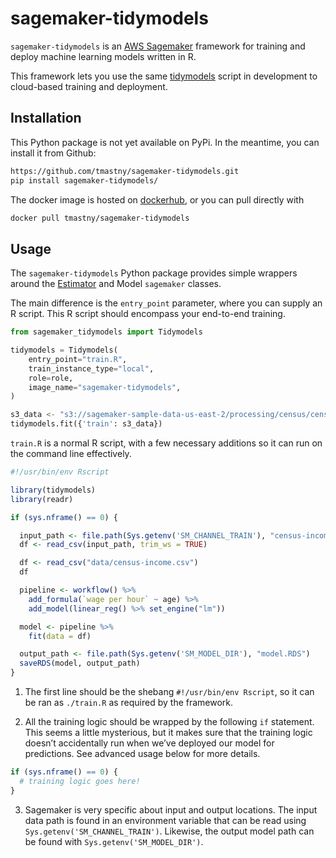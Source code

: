 
<!-- README.md is generated from README.Rmd. Please edit that file -->

# sagemaker-tidymodels

`sagemaker-tidymodels` is an [AWS
Sagemaker](https://aws.amazon.com/sagemaker/) framework for training and
deploy machine learning models written in R.

This framework lets you use the same
[tidymodels](https://www.tidymodels.org/) script in development to
cloud-based training and deployment.

## Installation

This Python package is not yet available on PyPi. In the meantime, you
can install it from Github:

``` bash
https://github.com/tmastny/sagemaker-tidymodels.git
pip install sagemaker-tidymodels/
```

The docker image is hosted on
[dockerhub](https://hub.docker.com/repository/docker/tmastny/sagemaker-tidymodels),
or you can pull directly with

``` bash
docker pull tmastny/sagemaker-tidymodels
```

## Usage

The `sagemaker-tidymodels` Python package provides simple wrappers
around the
[Estimator](https://sagemaker.readthedocs.io/en/stable/api/training/estimators.html)
and Model `sagemaker` classes.

The main difference is the `entry_point` parameter, where you can supply
an R script. This R script should encompass your end-to-end training.

``` python
from sagemaker_tidymodels import Tidymodels

tidymodels = Tidymodels(
    entry_point="train.R",
    train_instance_type="local",
    role=role,
    image_name="sagemaker-tidymodels",
)

s3_data <- "s3://sagemaker-sample-data-us-east-2/processing/census/census-income.csv"
tidymodels.fit({'train': s3_data})
```

`train.R` is a normal R script, with a few necessary additions so it can
run on the command line effectively.

``` r
#!/usr/bin/env Rscript

library(tidymodels)
library(readr)

if (sys.nframe() == 0) {

  input_path <- file.path(Sys.getenv('SM_CHANNEL_TRAIN'), "census-income.csv")
  df <- read_csv(input_path, trim_ws = TRUE)

  df <- read_csv("data/census-income.csv")
  df

  pipeline <- workflow() %>%
    add_formula(`wage per hour` ~ age) %>%
    add_model(linear_reg() %>% set_engine("lm"))

  model <- pipeline %>%
    fit(data = df)

  output_path <- file.path(Sys.getenv('SM_MODEL_DIR'), "model.RDS")
  saveRDS(model, output_path)
}
```

1.  The first line should be the shebang `#!/usr/bin/env Rscript`, so it
    can be ran as `./train.R` as required by the framework.

2.  All the training logic should be wrapped by the following `if`
    statement. This seems a little mysterious, but it makes sure that
    the training logic doesn’t accidentally run when we’ve deployed our
    model for predictions. See advanced usage below for more details.

<!-- end list -->

``` r
if (sys.nframe() == 0) {
  # training logic goes here!
}
```

3.  Sagemaker is very specific about input and output locations. The
    input data path is found in an environment variable that can be read
    using `Sys.getenv('SM_CHANNEL_TRAIN')`. Likewise, the output model
    path can be found with `Sys.getenv('SM_MODEL_DIR')`.
